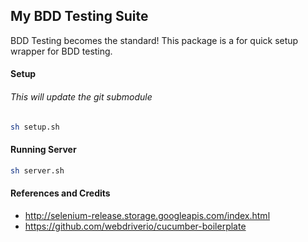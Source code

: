 ## My BDD Testing Suite
BDD Testing becomes the standard! This package is a for quick setup wrapper for BDD testing.  


#### Setup
###### This will update the git submodule
```sh
sh setup.sh
```


#### Running Server
```sh
sh server.sh
```


#### References and Credits
- http://selenium-release.storage.googleapis.com/index.html
- https://github.com/webdriverio/cucumber-boilerplate
